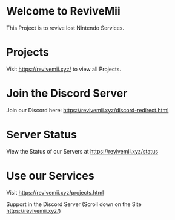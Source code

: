 # Welcome to ReviveMii
This Project is to revive lost Nintendo Services.
# Projects
Visit https://revivemii.xyz/ to view all Projects.
# Join the Discord Server
Join our Discord here: https://revivemii.xyz/discord-redirect.html
# Server Status
View the Status of our Servers at https://revivemii.xyz/status
# Use our Services
Visit https://revivemii.xyz/projects.html

Support in the Discord Server (Scroll down on the Site https://revivemii.xyz/)

